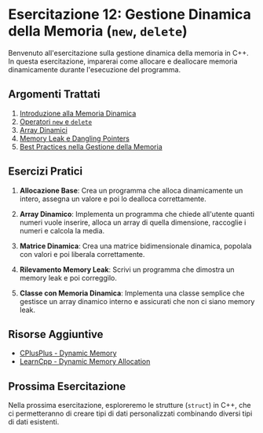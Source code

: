 # Esercitazione 12: Gestione Dinamica della Memoria (`new`, `delete`)

Benvenuto all'esercitazione sulla gestione dinamica della memoria in C++. In questa esercitazione, imparerai come allocare e deallocare memoria dinamicamente durante l'esecuzione del programma.

## Argomenti Trattati

1. [Introduzione alla Memoria Dinamica](teoria/01_introduzione_memoria_dinamica.md)
2. [Operatori `new` e `delete`](teoria/02_new_delete.md)
3. [Array Dinamici](teoria/03_array_dinamici.md)
4. [Memory Leak e Dangling Pointers](teoria/04_memory_leak_dangling_pointers.md)
5. [Best Practices nella Gestione della Memoria](teoria/05_best_practices.md)

## Esercizi Pratici

1. **Allocazione Base**: Crea un programma che alloca dinamicamente un intero, assegna un valore e poi lo dealloca correttamente.

2. **Array Dinamico**: Implementa un programma che chiede all'utente quanti numeri vuole inserire, alloca un array di quella dimensione, raccoglie i numeri e calcola la media.

3. **Matrice Dinamica**: Crea una matrice bidimensionale dinamica, popolala con valori e poi liberala correttamente.

4. **Rilevamento Memory Leak**: Scrivi un programma che dimostra un memory leak e poi correggilo.

5. **Classe con Memoria Dinamica**: Implementa una classe semplice che gestisce un array dinamico interno e assicurati che non ci siano memory leak.

## Risorse Aggiuntive

- [CPlusPlus - Dynamic Memory](http://www.cplusplus.com/doc/tutorial/dynamic/)
- [LearnCpp - Dynamic Memory Allocation](https://www.learncpp.com/cpp-tutorial/dynamic-memory-allocation-with-new-and-delete/)

## Prossima Esercitazione

Nella prossima esercitazione, esploreremo le strutture (`struct`) in C++, che ci permetteranno di creare tipi di dati personalizzati combinando diversi tipi di dati esistenti.